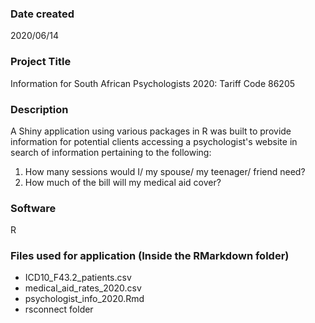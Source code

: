 ### Date created
2020/06/14

### Project Title
Information for South African Psychologists 2020: Tariff Code 86205

### Description
A Shiny application using various packages in R was built to provide information for potential clients accessing a psychologist's website in search of information pertaining to the following:
  1.	How many sessions would I/ my spouse/ my teenager/ friend need?
  2.	How much of the bill will my medical aid cover?

### Software
R

### Files used for application (Inside the RMarkdown folder)
-  ICD10_F43.2_patients.csv
-  medical_aid_rates_2020.csv
-  psychologist_info_2020.Rmd
-  rsconnect folder
